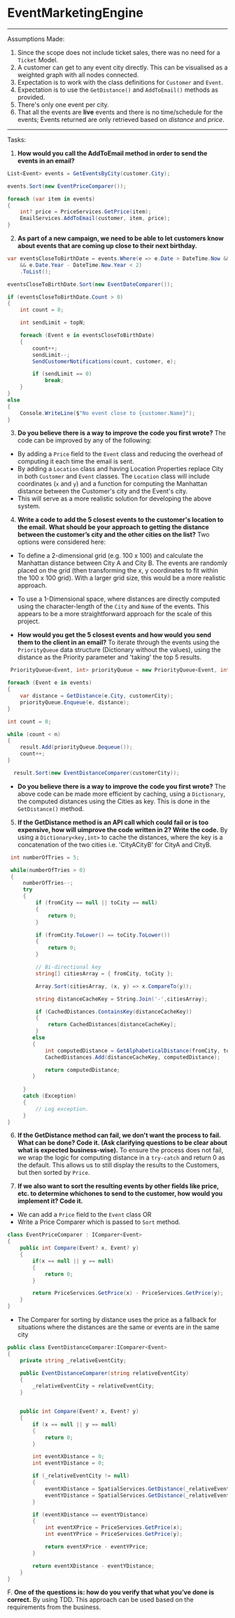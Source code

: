 # EventMarketingEngine

---

Assumptions Made:
1. Since the scope does not include ticket sales, there was no need for a `Ticket` Model.
2. A customer can get to any event city directly. This can be visualised as a weighted graph with all nodes connected.
3. Expectation is to work with the class definitions for `Customer` and `Event`.
4. Expectation is to use the `GetDistance()` and `AddToEmail()` methods as provided.
5. There's only one event per city.
6. That all the events are **live** events and there is no time/schedule for the events; Events returned are only retrieved based on *distance* and *price*.

---

Tasks:

1.	**How would you call the AddToEmail method in order to send the events in an email?**
```C#
List<Event> events = GetEventsByCity(customer.City);

events.Sort(new EventPriceComparer());

foreach (var item in events)
{
    int? price = PriceServices.GetPrice(item);
    EmailServices.AddToEmail(customer, item, price);
}
```
2.	**As part of a new campaign, we need to be able to let customers know about events that are coming up close to their next birthday.**
```C#
var eventsCloseToBirthDate = events.Where(e => e.Date > DateTime.Now && e.Date.Month == customer.BirthDate.Month
    && e.Date.Year - DateTime.Now.Year < 2)
    .ToList();

eventsCloseToBirthDate.Sort(new EventDateComparer());

if (eventsCloseToBirthDate.Count > 0)
{
    int count = 0;

    int sendLimit = topN;

    foreach (Event e in eventsCloseToBirthDate)
    {
        count++;
        sendLimit--;
        SendCustomerNotifications(count, customer, e);

        if (sendLimit == 0)
            break;
    }
}
else
{
    Console.WriteLine($"No event close to {customer.Name}");
}
```                

3.	**Do you believe there is a way to improve the code you first wrote?** 
The code can be improved by any of the following:
- By adding a `Price` field to the `Event` class and reducing the overhead of computing it each time the email is sent.
- By adding a `Location` class and having Location Properties replace City in both `Customer` and `Event` classes. The `Location` class will include coordinates (`x` and `y`) and a function for computing the Manhattan distance between the Customer's city and the Event's city.
- This will serve as a more realistic solution for developing the above system.

4. **Write a code to add the 5 closest events to the customer's location to the email.**
**What should be your approach to getting the distance between the customer’s city and the other cities on the list?**
Two options were considered here:
- To define a 2-dimensional grid (e.g. 100 x 100) and calculate the Manhattan distance between City A and City B. The events are randomly placed on the grid (then transforming the x, y coordinates to fit within the 100 x 100 grid). With a larger grid size, this would be a more realistic approach.
- To use a 1-Dimensional space, where distances are directly computed using the character-length of the `City` and `Name` of the events. This appears to be a more straightforward approach for the scale of this project.

-	**How would you get the 5 closest events and how would you send them to the client in an email?**
To iterate through the events using the `PriorityQueue` data structure (Dictionary without the values), using the distance as the Priority parameter and 'taking' the top 5 results.
```C#
 PriorityQueue<Event, int> priorityQueue = new PriorityQueue<Event, int>();

foreach (Event e in events)
{
    var distance = GetDistance(e.City, customerCity);
    priorityQueue.Enqueue(e, distance);
}

int count = 0;

while (count < n)
{
    result.Add(priorityQueue.Dequeue());
    count++;
}           

  result.Sort(new EventDistanceComparer(customerCity));

```

-	**Do you believe there is a way to improve the code you first wrote?**
The above code can be made more efficient by caching, using a `Dictionary`, the computed distances using the Cities as key. This is done in the `GetDistance()` method.


5.	**If the GetDistance method is an API call which could fail or is too expensive, how will uimprove the code written in 2? Write the code.** 
By using a `Dictionary<key,int>` to cache the distances, where the key is a concatenation of the two cities i.e. 'CityACityB' for CityA and CityB.
```C#
 int numberOfTries = 5;

 while(numberOfTries > 0)
 {
     numberOfTries--;
     try
     {
         if (fromCity == null || toCity == null)
         {
             return 0;
         }

         if (fromCity.ToLower() == toCity.ToLower())
         {
             return 0;
         }

         // Bi-directional key
         string[] citiesArray = { fromCity, toCity };

         Array.Sort(citiesArray, (x, y) => x.CompareTo(y));

         string distanceCacheKey = String.Join('-',citiesArray);

         if (CachedDistances.ContainsKey(distanceCacheKey))
         {
             return CachedDistances[distanceCacheKey];
         }
        else
        {
            int computedDistance = GetAlphabeticalDistance(fromCity, toCity);
            CachedDistances.Add(distanceCacheKey, computedDistance);

            return computedDistance;
        }
         
     }
     catch (Exception)
     {
         // Log exception.
     }
}
```
6. **If the GetDistance method can fail, we don't want the process to fail. What can be done?
Code it. (Ask clarifying questions to be clear about what is expected business-wise).**
To ensure the process does not fail, we wrap the logic for computing distance in a `try-catch` and return 0 as the default. This allows us to still display the results to the Customers, but then sorted by `Price`.

7. **If we also want to sort the resulting events by other fields like price, etc. to determine whichones to send to the customer, how would you implement it? Code it.**
- We can add a `Price` field to the `Event` class OR
- Write a Price Comparer which is passed to `Sort` method.
```C#
class EventPriceComparer : IComparer<Event>
{
    public int Compare(Event? x, Event? y)
    {
        if(x == null || y == null)
        {
            return 0;
        }

        return PriceServices.GetPrice(x) - PriceServices.GetPrice(y);
    }
}
```
- The Comparer for sorting by distance uses the price as a fallback for situations where the distances are the same or events are in the same city
```C#
public class EventDistanceComparer:IComparer<Event>
{
    private string _relativeEventCity;

    public EventDistanceComparer(string relativeEventCity)
    {
        _relativeEventCity = relativeEventCity;
    }


    public int Compare(Event? x, Event? y)
    {
        if (x == null || y == null)
        {
            return 0;
        }

        int eventXDistance = 0;
        int eventYDistance = 0;

        if (_relativeEventCity != null)
        {
            eventXDistance = SpatialServices.GetDistance(_relativeEventCity, x.City);
            eventYDistance = SpatialServices.GetDistance(_relativeEventCity, y.City);
        }

        if (eventXDistance == eventYDistance)
        {
            int eventXPrice = PriceServices.GetPrice(x);
            int eventYPrice = PriceServices.GetPrice(y);

            return eventXPrice - eventYPrice;
        }

        return eventXDistance - eventYDistance;
    }
}
```
F. **One of the questions is: how do you verify that what you’ve done is correct.**
By using TDD. This approach can be used based on the requirements from the business.

